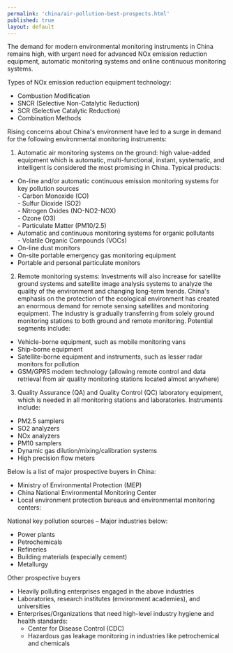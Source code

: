 ```yaml
---
permalink: 'china/air-pollution-best-prospects.html'
published: true
layout: default
---
```

The demand for modern environmental monitoring instruments in China remains high, with urgent need for advanced NOx emission reduction equipment, automatic monitoring systems and online continuous monitoring systems.

Types of NOx emission reduction equipment technology:  
* Combustion Modification  
* SNCR (Selective Non-Catalytic Reduction)  
* SCR (Selective Catalytic Reduction)  
* Combination Methods  

Rising concerns about China's environment have led to a surge in demand for the following environmental monitoring instruments:  

1. Automatic air monitoring systems on the ground: high value-added equipment which is automatic, multi-functional, instant, systematic, and intelligent is considered the most promising in China. Typical products:  
  * On-line and/or automatic continuous emission monitoring systems for key pollution sources  
		- Carbon Monoxide (CO)  
		- Sulfur Dioxide (SO2)  
		- Nitrogen Oxides (NO-NO2-NOX)  
		- Ozone (O3)  
		- Particulate Matter (PM10/2.5)  
  * Automatic and continuous monitoring systems for organic pollutants     
		- Volatile Organic Compounds (VOCs)  
  * On-line dust monitors  
  * On-site portable emergency gas monitoring equipment  
  * Portable and personal particulate monitors  

2. Remote monitoring systems: Investments will also increase for satellite ground systems and satellite image analysis systems to analyze the quality of the environment and changing long-term trends. China's emphasis on the protection of the ecological environment has created an enormous demand for remote sensing satellites and monitoring equipment. The industry is gradually transferring from solely ground monitoring stations to both ground and remote monitoring. Potential segments include:  
  * Vehicle-borne equipment, such as mobile monitoring vans  
  * Ship-borne equipment  
  * Satellite-borne equipment and instruments, such as lesser radar monitors for pollution  
  * GSM/GPRS modem technology (allowing remote control and data retrieval from air quality monitoring stations located almost anywhere)  

3. Quality Assurance (QA) and Quality Control (QC) laboratory equipment, which is needed in all monitoring stations and laboratories. Instruments include:  
  * PM2.5 samplers  
  * SO2 analyzers  
  * NOx analyzers  
  * PM10 samplers  
  * Dynamic gas dilution/mixing/calibration systems  
  * High precision flow meters

Below is a list of major prospective buyers in China:  

* Ministry of Environmental Protection (MEP)  
* China National Environmental Monitoring Center  
* Local environment protection bureaus and environmental monitoring centers:  

National key pollution sources – Major industries below:  
* Power plants  
* Petrochemicals  
* Refineries  
* Building materials (especially cement)  
* Metallurgy  

Other prospective buyers  
* Heavily polluting enterprises engaged in the above industries  
* Laboratories, research institutes (environment academies), and universities  
* Enterprises/Organizations that need high-level industry hygiene and health standards:  
  * Center for Disease Control (CDC)  
  * Hazardous gas leakage monitoring in industries like petrochemical and chemicals
